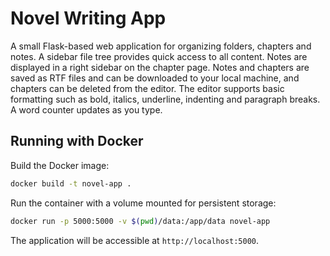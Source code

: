 # Novel Writing App

A small Flask-based web application for organizing folders, chapters and notes. A sidebar file tree provides quick access to all content. Notes are displayed in a right sidebar on the chapter page. Notes and chapters are saved as RTF files and can be downloaded to your local machine, and chapters can be deleted from the editor. The editor supports basic formatting such as bold, italics, underline, indenting and paragraph breaks. A word counter updates as you type.

## Running with Docker

Build the Docker image:

```bash
docker build -t novel-app .
```

Run the container with a volume mounted for persistent storage:

```bash
docker run -p 5000:5000 -v $(pwd)/data:/app/data novel-app
```

The application will be accessible at `http://localhost:5000`.
